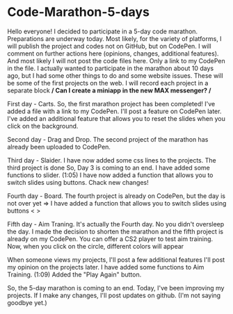 # Code-Marathon-5-days
Hello everyone!
I decided to participate in a 5-day code marathon. Preparations are underway today.
Most likely, for the variety of platforms, I will publish the project and codes not on GitHub, but on CodePen. I will comment on further actions here (opinions, changes, additional features).
And most likely I will not post the code files here. Only a link to my CodePen in the file.
I actually wanted to participate in the marathon about 10 days ago, but I had some other things to do and some website issues.
These will be some of the first projects on the web. I will record each project in a separate block
**/
Can I create a miniapp in the new MAX messenger?
/**

  First day - Сarts.
So, the first marathon project has been completed!
I've added a file with a link to my CodePen. I'll post a feature on CodePen later. 
I've added an additional feature that allows you to reset the slides when you click on the background.

  Second day - Drag and Drop.
The second project of the marathon has already been uploaded to CodePen.

  Third day - Slaider.
I have now added some css lines to the projects.
The third project is done
So, Day 3 is coming to an end.
I have added some functions to slider. (1:05)
I have now added a function that allows you to switch slides using buttons.
Chack new changes!

  Fourth day - Board.
The fourth project is already on CodePen, but the day is not over yet =>
I have added a function that allows you to switch slides using buttons < >

  Fifth day - Aim Traning.
It's actually the Fourth day.
No you didn't oversleep the day. I made the decision to shorten the marathon and the fifth project is already on my CodePen.
You can offer a CS2 player to test aim training.
Now, when you click on the circle, different colors will appear

When someone views my projects, I'll post a few additional features
I'll post my opinion on the projects later.
I have added some functions to Aim Training. (1:09)
Added the "Play Again" button.


  So, the 5-day marathon is coming to an end. Today, I've been improving my projects. If I make any changes, I'll post updates on github. (I'm not saying goodbye yet.)
  
